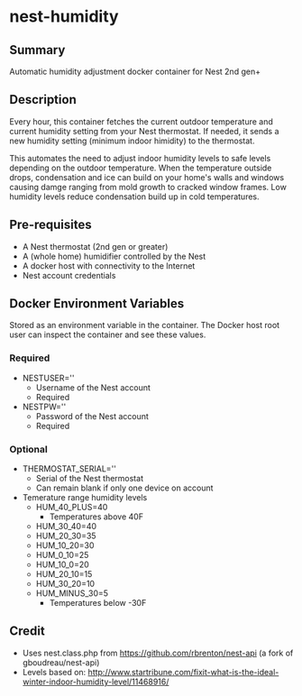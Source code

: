 # nest-humidity

## Summary
Automatic humidity adjustment docker container for Nest 2nd gen+

## Description
Every hour, this container fetches the current outdoor temperature and current humidity setting from your Nest thermostat. If needed, it sends a new humidity setting (minimum indoor himidity) to the thermostat.

This automates the need to adjust indoor humidity levels to safe levels depending on the outdoor temperature. When the temperature outside drops, condensation and ice can build on your home's walls and windows causing damge ranging from mold growth to cracked window frames. Low humidity levels reduce condensation build up in cold temperatures.

## Pre-requisites
* A Nest thermostat (2nd gen or greater)
* A (whole home) humidifier controlled by the Nest
* A docker host with connectivity to the Internet
* Nest account credentials

## Docker Environment Variables
Stored as an environment variable in the container. The Docker host root user can inspect the container and see these values.
### Required
* NESTUSER=''
  * Username of the Nest account
  * Required
* NESTPW=''
  * Password of the Nest account
  * Required
### Optional
* THERMOSTAT_SERIAL=''
  * Serial of the Nest thermostat
  * Can remain blank if only one device on account
* Temerature range humidity levels
  * HUM_40_PLUS=40
    * Temperatures above 40F
  * HUM_30_40=40
  * HUM_20_30=35
  * HUM_10_20=30
  * HUM_0_10=25
  * HUM_10_0=20
  * HUM_20_10=15
  * HUM_30_20=10
  * HUM_MINUS_30=5
    * Temperatures below -30F
  
## Credit
- Uses nest.class.php from https://github.com/rbrenton/nest-api (a fork of gboudreau/nest-api)
- Levels based on: http://www.startribune.com/fixit-what-is-the-ideal-winter-indoor-humidity-level/11468916/
